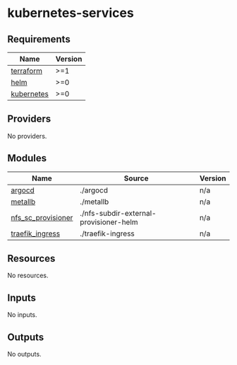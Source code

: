 # kubernetes-services

<!-- BEGINNING OF PRE-COMMIT-TERRAFORM DOCS HOOK -->
## Requirements

| Name | Version |
|------|---------|
| <a name="requirement_terraform"></a> [terraform](#requirement\_terraform) | >=1 |
| <a name="requirement_helm"></a> [helm](#requirement\_helm) | >=0 |
| <a name="requirement_kubernetes"></a> [kubernetes](#requirement\_kubernetes) | >=0 |

## Providers

No providers.

## Modules

| Name | Source | Version |
|------|--------|---------|
| <a name="module_argocd"></a> [argocd](#module\_argocd) | ./argocd | n/a |
| <a name="module_metallb"></a> [metallb](#module\_metallb) | ./metallb | n/a |
| <a name="module_nfs_sc_provisioner"></a> [nfs\_sc\_provisioner](#module\_nfs\_sc\_provisioner) | ./nfs-subdir-external-provisioner-helm | n/a |
| <a name="module_traefik_ingress"></a> [traefik\_ingress](#module\_traefik\_ingress) | ./traefik-ingress | n/a |

## Resources

No resources.

## Inputs

No inputs.

## Outputs

No outputs.
<!-- END OF PRE-COMMIT-TERRAFORM DOCS HOOK -->
